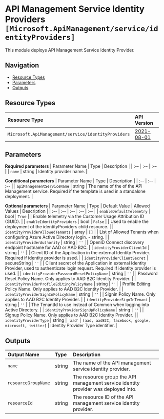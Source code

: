 # API Management Service Identity Providers `[Microsoft.ApiManagement/service/identityProviders]`

This module deploys API Management Service Identity Provider.

## Navigation

- [Resource Types](#Resource-Types)
- [Parameters](#Parameters)
- [Outputs](#Outputs)

## Resource Types

| Resource Type | API Version |
| :-- | :-- |
| `Microsoft.ApiManagement/service/identityProviders` | [2021-08-01](https://docs.microsoft.com/en-us/azure/templates/Microsoft.ApiManagement/2021-08-01/service/identityProviders) |

## Parameters

**Required parameters**
| Parameter Name | Type | Description |
| :-- | :-- | :-- |
| `name` | string | Identity provider name. |

**Conditional parameters**
| Parameter Name | Type | Description |
| :-- | :-- | :-- |
| `apiManagementServiceName` | string | The name of the of the API Management service. Required if the template is used in a standalone deployment. |

**Optional parameters**
| Parameter Name | Type | Default Value | Allowed Values | Description |
| :-- | :-- | :-- | :-- | :-- |
| `enableDefaultTelemetry` | bool | `True` |  | Enable telemetry via the Customer Usage Attribution ID (GUID). |
| `enableIdentityProviders` | bool | `False` |  | Used to enable the deployment of the identityProviders child resource. |
| `identityProviderAllowedTenants` | array | `[]` |  | List of Allowed Tenants when configuring Azure Active Directory login. - string. |
| `identityProviderAuthority` | string | `''` |  | OpenID Connect discovery endpoint hostname for AAD or AAD B2C. |
| `identityProviderClientId` | string | `''` |  | Client ID of the Application in the external Identity Provider. Required if identity provider is used. |
| `identityProviderClientSecret` | secureString | `''` |  | Client secret of the Application in external Identity Provider, used to authenticate login request. Required if identity provider is used. |
| `identityProviderPasswordResetPolicyName` | string | `''` |  | Password Reset Policy Name. Only applies to AAD B2C Identity Provider. |
| `identityProviderProfileEditingPolicyName` | string | `''` |  | Profile Editing Policy Name. Only applies to AAD B2C Identity Provider. |
| `identityProviderSignInPolicyName` | string | `''` |  | Signin Policy Name. Only applies to AAD B2C Identity Provider. |
| `identityProviderSignInTenant` | string | `''` |  | The TenantId to use instead of Common when logging into Active Directory. |
| `identityProviderSignUpPolicyName` | string | `''` |  | Signup Policy Name. Only applies to AAD B2C Identity Provider. |
| `identityProviderType` | string | `'aad'` | `[aad, aadB2C, facebook, google, microsoft, twitter]` | Identity Provider Type identifier. |


## Outputs

| Output Name | Type | Description |
| :-- | :-- | :-- |
| `name` | string | The name of the API management service identity provider. |
| `resourceGroupName` | string | The resource group the API management service identity provider was deployed into. |
| `resourceId` | string | The resource ID of the API management service identity provider. |
